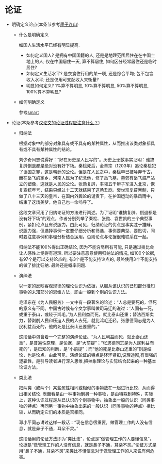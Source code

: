 
# 论证

- 明确定义论点(本条节参考[墨子连山](https://www.zhihu.com/question/309415265))
    - 什么是明确定义

        如国人生活水平已经有明显提高.

        - 如何定义国人? 是拥有中国国籍的人, 还是是地理范围居住在在中国土地上的人; 仅在中国居住一天, 算不算居住, 如何区分经常居住还是临时居住?
        - 如何定义生活水平? 是衣食住行用的某一项, 还是综合平均; 包不包含收入水平; 还是仅用可支配收入来衡量?
        - 明显如何定义? 1%算不算明显, 10%算不算明显, 50%算不算明显, 100%算不算明显?

    - 如何明确定义

        参考[smart](../../2沟通方法/smart.md)

- 论证(本条参考[议论文的论证过程应注意什么？](https://www.zhihu.com/question/360913753))

    - 归纳法

        根据对象中的部分对象具有或不具有的某种属性，从而推出该类对象都具有或不具有某种属性的结论。

        刘少奇同志说得好：“好在历史是人民写的”。历史上无数事实证明：谁搞复辟倒退都是绝对没有好下场。秦桧死后，金章宗（1203年）追论秦桧犯了误国之罪，这是朝廷的公论。但是在人民之中，秦桧早已被唾弃千古，而在岳飞的家乡，河南人民为了纪念他，修了岳飞墓，墓旁有岳飞威严站立的塑像，这就是人民的公论。张勋复辟，率领五千辫子军进入北京，恢复宣统年号，结果只经过十二天就结束了这场丑剧。衰世凯复辟帝制，只做了八十三天的皇帝，在国内外舆论的谴责下，在护国运动的暴风雨中，结束了这场美梦，他自己也一命呜呼了。  

        这段文章采用了归纳论证的方法进行阐述。为了证明“谁搞复辟、倒退都是没有好下场”的观点，作者分别列举了秦桧、张勋、袁世凯的三个典型事例，紧扣论点且有说服力。由此可见，归纳论证的优点是事实胜于雄辩，说服力强，但选择事例一定要仔细分析和筛选，事例要典型、要贴切，同时要注意事例和事理分析结合运用，否则论点与论据很难联系在一起。

        归纳法不能100%得出正确结论, 因为不能穷尽所有可能, 只是通过排比会让人感性上觉得有道理. 所以要注意恶意使用归纳法的情况, 如100个论据, 有97个是可以支持论点的, 有3个是不能支持论点的, 最终使用3个不能支持的做了排比归纳. 最终还是概率问题.

    - 演绎法

        以一定的反映客观规律的理论认识为依据，从服从该认识的已知部分推知事物的未知部分的思维方法，即由一般到个别的认识方法。

        毛泽东在《为人民服务》一文中有一段著名的论述：“人总是要死的，但死的意义有不同。中国古时候有个文学家叫做司马迁的说过：‘人固有一死，或重于泰山，或轻于鸿毛。’为人民利益而死，就比泰山还重；替法西斯卖力，替剥削人民和压迫人民的人去死，就比鸿毛还轻。张思德同志是为人民利益而死的，他的死是比泰山还要重的。”  

        这段话中包含着一个完整的演绎论证。“为人民利益而死，就比泰山还重”，是普遍性原理，是论据，是“大前提”；“张思德同志是为人民利益而死的”，是已知的判断，是“小前提”；而“他的死是比泰山还重的”则是结论，也是论点。由此可见，演绎论证的特点是环环紧扣,说理透彻,有很强的逻辑性，是引导读者进行深入思维,把抽象理论与实际结合起来的一种基本论证方法。

    - 类比法

        把两类（或两个）某些属性相同或相似的事物放在一起进行比较，从而得出相关结论. 表面看是由一种事物到另一种事物，是由特殊到特殊，实际上，这种认识过程是从已认识的个别事物中，抽象出一般的认识（同类事物的特点）再同另一事物中抽象出来的一般认识（同类事物的特点）相比较，从而确定它们的本质是否相同。

        邓小平同志讲过这样一段话：“现在信息很重要，做管理工作的人没有信息，就是鼻子不通，耳朵不灵。”  

        这段话用的论证方法即为“类比法”，论点是“做管理工作的人要懂信息”，论据是“做管理工作的人没有信息，就是鼻子不通，耳朵不灵。”论证方式是用“鼻子不通，耳朵不灵”来类比不懂信息对于做管理工作的人来说有何危害。